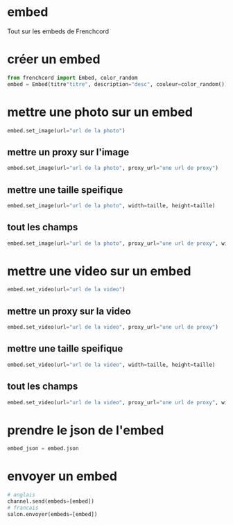 # embed
Tout sur les embeds de Frenchcord
# créer un embed
```py
from frenchcord import Embed, color_random
embed = Embed(titre"titre", description="desc", couleur=color_random())
```
# mettre une photo sur un embed
```py
embed.set_image(url="url de la photo")
```
## mettre un proxy sur l'image
```py
embed.set_image(url="url de la photo", proxy_url="une url de proxy")
```
## mettre une taille speifique
```py
embed.set_image(url="url de la photo", width=taille, height=taille)
```
## tout les champs
```py
embed.set_image(url="url de la photo", proxy_url="une url de proxy", width=taille, height=taille)
```
# mettre une video sur un embed
```py
embed.set_video(url="url de la video")
```
## mettre un proxy sur la video
```py
embed.set_video(url="url de la video", proxy_url="une url de proxy")
```
## mettre une taille speifique
```py
embed.set_video(url="url de la video", width=taille, height=taille)
```
## tout les champs
```py
embed.set_video(url="url de la video", proxy_url="une url de proxy", width=taille, height=taille)
```
# prendre le json de l'embed
```py
embed_json = embed.json
```
# envoyer un embed
```py
# anglais
channel.send(embeds=[embed])
# francais
salon.envoyer(embeds=[embed])
```
